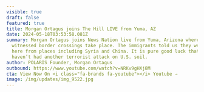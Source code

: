 ```yaml
---
visible: true
draft: false
featured: true
title: Morgan Ortagus joins The Hill LIVE from Yuma, AZ
date: 2024-05-18T03:53:58.081Z
summary: Morgan Ortagus joins News Nation live from Yuma, Arizona where she
  witnessed border crossings take place. The immigrants told us they were coming
  here from places including Syria and China. It is pure good luck that we
  haven’t had another terrorist attack on U.S. soil.
author: POLARIS Founder, Morgan Ortagus
outbound: https://www.youtube.com/watch?v=NRKv9gHXj8M
cta: View Now On <i class="fa-brands fa-youtube"></i> Youtube →
image: /img/updates/img_9522.jpg
---
```

